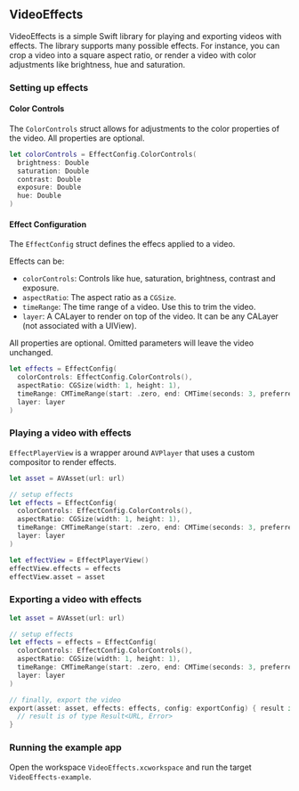 VideoEffects
----

VideoEffects is a simple Swift library for playing and exporting videos with effects. The library supports many possible effects. For instance, you can crop a video into a square aspect ratio, or render a video with color adjustments like brightness, hue and saturation.

### Setting up effects

#### Color Controls

The `ColorControls` struct allows for adjustments to the color properties of the video. All properties are optional. 

```swift
let colorControls = EffectConfig.ColorControls(
  brightness: Double
  saturation: Double
  contrast: Double
  exposure: Double
  hue: Double
)
```

#### Effect Configuration

The `EffectConfig` struct defines the effecs applied to a video.

Effects can be:
- `colorControls`: Controls like hue, saturation, brightness, contrast and exposure.
- `aspectRatio`: The aspect ratio as a `CGSize`.
- `timeRange`: The time range of a video. Use this to trim the video.
- `layer`: A CALayer to render on top of the video. It can be any CALayer (not associated with a UIView).

All properties are optional. Omitted parameters will leave the video unchanged.

```swift
let effects = EffectConfig(
  colorControls: EffectConfig.ColorControls(),
  aspectRatio: CGSize(width: 1, height: 1),
  timeRange: CMTimeRange(start: .zero, end: CMTime(seconds: 3, preferredTimescale: 600)),
  layer: layer
)
```

### Playing a video with effects

`EffectPlayerView` is a wrapper around `AVPlayer` that uses a custom compositor to render effects.

```swift
let asset = AVAsset(url: url)

// setup effects
let effects = EffectConfig(
  colorControls: EffectConfig.ColorControls(),
  aspectRatio: CGSize(width: 1, height: 1),
  timeRange: CMTimeRange(start: .zero, end: CMTime(seconds: 3, preferredTimescale: 600)),
  layer: layer
)

let effectView = EffectPlayerView()
effectView.effects = effects
effectView.asset = asset
```

### Exporting a video with effects

```swift
let asset = AVAsset(url: url)

// setup effects
let effects = effects = EffectConfig(
  colorControls: EffectConfig.ColorControls(),
  aspectRatio: CGSize(width: 1, height: 1),
  timeRange: CMTimeRange(start: .zero, end: CMTime(seconds: 3, preferredTimescale: 600)),
  layer: layer
)

// finally, export the video
export(asset: asset, effects: effects, config: exportConfig) { result in
  // result is of type Result<URL, Error>
}
```

### Running the example app

Open the workspace `VideoEffects.xcworkspace` and run the target `VideoEffects-example`.
